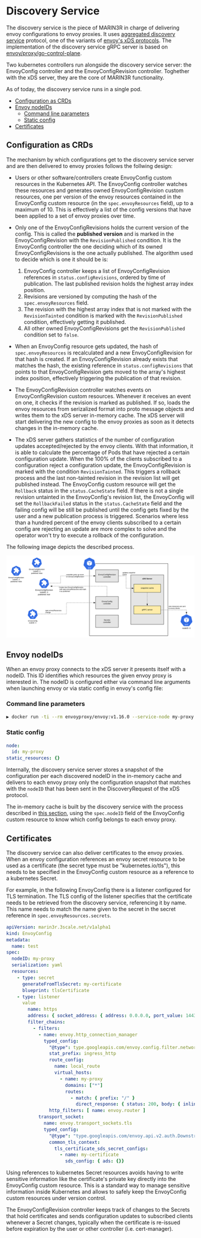 <!-- omit in toc -->
# Discovery Service

The discovery service is the piece of MARIN3R in charge of delivering envoy configurations to envoy proxies. It uses [aggregated discovery service](https://www.envoyproxy.io/docs/envoy/v1.16.0/api-docs/xds_protocol#aggregated-discovery-service) protocol, one of the variants of [envoy's xDS protocols](https://www.envoyproxy.io/docs/envoy/v1.16.0/api-docs/xds_protocol). The implementation of the discovery service gRPC server is based on [envoy/proxy/go-control-plane](https://github.com/envoyproxy/go-control-plane).

Two kubernetes controllers run alongside the discovery service server: the EnvoyConfig controller and the EnvoyConfigRevision controller. Toghether with the xDS server, they are the core of MARIN3R functionality.

As of today, the discovery service runs in a single pod.

- [Configuration as CRDs](#configuration-as-crds)
- [Envoy nodeIDs](#envoy-nodeids)
  - [Command line parameters](#command-line-parameters)
  - [Static config](#static-config)
- [Certificates](#certificates)

## Configuration as CRDs

The mechanism by which configurations get to the discovery service server and are then delivered to envoy proxies follows the follwing design:

- Users or other software/controllers create EnvoyConfig custom resources in the Kubernetes API. The EnvoyConfig controller watches these resources and generates owned EnvoyConfigRevision custom resources, one per version of the envoy resources contained in the EnvoyConfig custom resource (in the `spec.envoyResources` field), up to a maximum of 10. This is effectively a list of the config versions that have been applied to a set of envoy proxies over time.

- Only one of the EnvoyConfigRevisions holds the current version of the config. This is called the **published version** and is marked in the EnvoyConfigRevision with the `RevisionPublished` condition. It is the EnvoyConfig controller the one deciding which of its owned EnvoyConfigRevisions is the one actually published. The algorithm used to decide which is one it should be is:

    1. EnvoyConfig controller keeps a list of EnvoyConfigRevision references in `status.configRevisions`, ordered by time of publication. The last published revision holds the highest array index position.
    2. Revisions are versioned by computing the hash of the `spec.envoyResources` field.
    3. The revision with the highest array index that is not marked with the `RevisionTainted` condition is marked with the `RevisionPublished` condition, effectively getting it published.
    4. All other owned EnvoyConfigRevisions get the `RevisionPublished` condition set to `false`.

- When an EnvoyConfig resource gets updated, the hash of `spec.envoyResources` is recalculated and a new EnvoyConfigRevision for that hash is created. If an EnvoyConfigRevision already exists that matches the hash, the existing reference in `status.configRevisions` that points to that EnvoyConfigRevision gets moved to the array's highest index position, effectively triggering the publication of that revision.

- The EnvoyConfigRevision controller watches events on EnvoyConfigRevision custom resources. Whenever it receives an event on one, it checks if the revision is marked as published. If so, loads the envoy resources from serizalized format into proto message objects and writes them to the xDS server in-memory cache. The xDS server will start delivering the new config to the envoy proxies as soon as it detects changes in the in-memory cache.

- The xDS server gathers statistics of the number of configuration updates accepted/rejected by the envoy clients. With that information, it is able to calculate the percentage of Pods that have rejected a certain configuration update. When the 100% of the clients subscribed to a configuration reject a configuration update, the EnvoyConfigRevision is marked with the condition `RevisionTainted`. This triggers a rollback process and the last non-tainted revision in the revision list will get published instead. The EnvoyConfig custom resource will get the `Rollback` status in the `status.CacheState` field. If there is not a single revision untainted in the EnvoyConfig's revision list, the EnvoyConfig will set the `RollbackFailed` status in the `status.CacheState` field and the failing config will be still be published until the config gets fixed by the user and a new publication process is triggered. Scenarios where less than a hundred percent of the envoy clients subscribed to a certain config are rejecting an update are more complex to solve and the operator won't try to execute a rollback of the configuration.

The following image depicts the described process.

![Discovery service](discovery-service.svg)

## Envoy nodeIDs

When an envoy proxy connects to the xDS server it presents itself with a nodeID. This ID identifies which resources the given envoy proxy is interested in. The nodeID is configured either via command line arguments when launching envoy or via static config in envoy's config file:

### Command line parameters

```bash
▶ docker run -ti --rm envoyproxy/envoy:v1.16.0 --service-node my-proxy

```

### Static config

```yaml
node:
  id: my-proxy
static_resources: {}
```

Internally, the discovery service server stores a snapshot of the configuration per each discovered nodeID in the in-memory cache and delivers to each envoy proxy only the configuration snapshot that matches with the `nodeID` that has been sent in the DiscoveryRequest of the xDS protocol.

The in-memory cache is built by the discovery service with the process described in [this section](#config-as-crds), using the `spec.nodeID` field of the EnvoyConfig custom resource to know which config belongs to each envoy proxy.

## Certificates

The discovery service can also deliver certificates to the envoy proxies. When an envoy configuration references an envoy secret resource to be used as a certificate (the secret type must be "kubernetes.io/tls"), this needs to be specified in the EnvoyConfig custom resource as a reference to a kubernetes Secret.

For example, in the following EnvoyConfig there is a listener configured for TLS termination. The TLS config of the listener specifies that the certificate needs to be retrieved from the discovery service, referencing it by name. This name needs to match the name given to the secret in the secret reference in `spec.envoyResources.secrets`.

```yaml
apiVersion: marin3r.3scale.net/v1alpha1
kind: EnvoyConfig
metadata:
  name: test
spec:
  nodeID: my-proxy
  serialization: yaml
  resources:
    - type: secret
      generateFromTlsSecret: my-certificate
      blueprint: tlsCertificate
    - type: listener
      value
        name: https
        address: { socket_address: { address: 0.0.0.0, port_value: 1443 }}
        filter_chains:
          - filters:
            - name: envoy.http_connection_manager
              typed_config:
                "@type": type.googleapis.com/envoy.config.filter.network.http_connection_manager.v2.HttpConnectionManager
                stat_prefix: ingress_http
                route_config:
                  name: local_route
                  virtual_hosts:
                    - name: my-proxy
                      domains: ["*"]
                      routes:
                        - match: { prefix: "/" }
                          direct_response: { status: 200, body: { inline_string: ok }}
                http_filters: [ name: envoy.router ]
            transport_socket:
              name: envoy.transport_sockets.tls
              typed_config:
                "@type": "type.googleapis.com/envoy.api.v2.auth.DownstreamTlsContext"
                common_tls_context:
                  tls_certificate_sds_secret_configs:
                    - name: my-certificate
                      sds_config: { ads: {}}
```

Using references to kubernetes Secret resources avoids having to write sensitive information like the certificate's private key directly into the EnvoyConfig custom resource. This is a standard way to manage sensitive information inside Kubernetes and allows to safely keep the EnvoyConfig custom resources under version control.

The EnvoyConfigRevision controller keeps track of changes to the Secrets that hold certificates and sends configuration updates to subscribed clients whenever a Secret changes, typically when the certificate is re-issued before expiration by the user or other controller (i.e. cert-manager).
